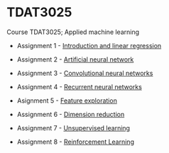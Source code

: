 # TDAT3025
Course TDAT3025; Applied machine learning

* Assignment 1 - [Introduction and linear regression](/assignment_1)

* Assignment 2 - [Artificial neural network](/assignment_2)

* Assignment 3 - [Convolutional neural networks](/assignment_3)

* Assignment 4 - [Recurrent neural networks](/assignment_4)

* Asignment 5 - [Feature exploration](/assignment_5/assignment_5.ipynb)

* Assignment 6 - [Dimension reduction](/assignment_6/assignment_6.ipynb)

* Assignment 7 - [Unsupervised learning](/assignment_7)

* Assignment 8 - [Reinforcement Learning](/assignment_8)
